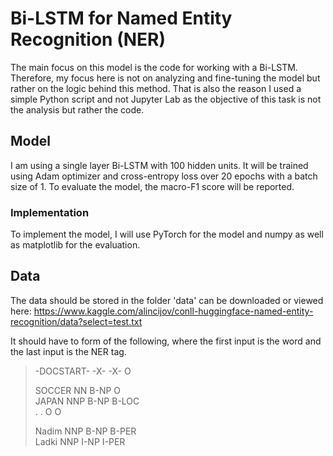 # Bi-LSTM for Named Entity Recognition (NER)
The main focus on this model is the code for working with a Bi-LSTM. Therefore, my focus here is not on analyzing and fine-tuning the model but rather on the logic behind this method. That is also the reason I used a simple Python script and not Jupyter Lab as the objective of this task is not the analysis but rather the code.


## Model
I am using a single layer Bi-LSTM with 100 hidden units. It will be trained using Adam optimizer and cross-entropy loss over 20 epochs with a batch size of 1. To evaluate the model, the macro-F1 score will be reported.


### Implementation
To implement the model, I will use PyTorch for the model and numpy as well as matplotlib for the evaluation.


## Data 
The data should be stored in the folder 'data' can be downloaded or viewed here: 
https://www.kaggle.com/alincijov/conll-huggingface-named-entity-recognition/data?select=test.txt 

It should have to form of the following, where the first input is the word and the last input is the NER tag.

>-DOCSTART- -X- -X- O
>
>SOCCER NN B-NP O  
>JAPAN NNP B-NP B-LOC  
>. . O O  
>  
>Nadim NNP B-NP B-PER  
>Ladki NNP I-NP I-PER  
